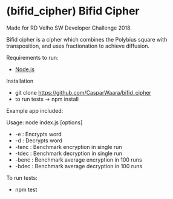 # (bifid_cipher) Bifid Cipher

Made for RD Velho SW Developer Challenge 2018.

Bifid cipher is a cipher which combines the Polybius square with transposition, and uses fractionation to achieve diffusion. 

Requirements to run: 
 * [Node.js](https://nodejs.org/en/)

Installation
 * git clone https://github.com/CasparWaara/bifid_cipher
 * to run tests -> npm install

Example app included:

Usage: node index.js [options]

 * -e <word>    : Encrypts word
 * -d <word>    : Decrypts word
 * -tenc <word> : Benchmark encryption in single run
 * -tdec <word> : Benchmark decryption in single run
 * -benc <word> : Benchmark average encryption in 100 runs
 * -bdec <word> : Benchmark average decryption in 100 runs

To run tests:
* npm test
